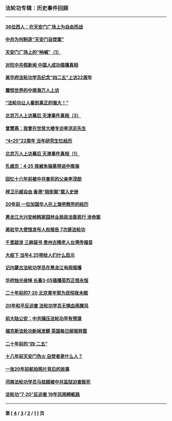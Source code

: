 ### 法轮功专辑：历史事件回顾
---
#### [36位西人：在天安门广场上为自由而战](../../pages/nf5793/n13390029.md?02020430) 
#### [中共为何制造“天安门自焚案”](../../pages/nf5793/n13183270.md?02020430) 
#### [天安门广场上的“呐喊”（1）](../../pages/nf5793/n13105277.md?02020430) 
#### [对抗中共假新闻 中国人成功插播真相](../../pages/nf5793/n12910618.md?02020430) 
#### [美华府法轮功学员纪念“四二五”上访22周年](../../pages/nf5793/n12904445.md?02020430) 
#### [震惊世界的中南海万人上访](../../pages/nf5793/n12903976.md?02020430) 
#### [“法轮功让人看到真正的强大！”](../../pages/nf5793/n12903195.md?02020430) 
#### [北京万人上访幕后 天津事件真相（3）](../../pages/nf5793/n12902807.md?02020430) 
#### [曾慧燕：我曾在世贸大楼专访李洪志先生](../../pages/nf5793/n12898729.md?02020430) 
#### [“4•25”22周年 当年研究生忆经历](../../pages/nf5793/n12894152.md?02020430) 
#### [北京万人上访幕后 天津事件真相（1）](../../pages/nf5793/n12885174.md?02020430) 
#### [孔维京：4·25 我被朱镕基带进中南海](../../pages/nf5793/n12864987.md?02020430) 
#### [回忆十六年前被中共害死的父亲李茂勋](../../pages/nf5793/n12880270.md?02020430) 
#### [捍卫示威自由 香港“阻街案”载入史册](../../pages/nf5793/n12811245.md?02020430) 
#### [20年前 一位加国华人在上海劳教所的经历](../../pages/nf5793/n12707932.md?02020430) 
#### [黑龙江大兴安岭韩家园林业局政法委恶行 涉命案](../../pages/nf5793/n12622815.md?02020430) 
#### [美驻华大使馆发布人权报告 7次提法轮功](../../pages/nf5793/n12520541.md?02020430) 
#### [千里跋涉 三麻袋书 贵州古稀老人台湾传福音](../../pages/nf5793/n12198750.md?02020430) 
#### [大疫下 当年4.25带给人们什么启示](../../pages/nf5793/n12058565.md?02020430) 
#### [记内蒙古法轮功学员在黑龙江电视插播](../../pages/nf5793/n11699194.md?02020430) 
#### [华府烛光夜悼 长春3·05插播英烈正信永恒](../../pages/nf5793/n11397432.md?02020430) 
#### [二十年前的7·20 北京青年郭为民彻夜未眠](../../pages/nf5793/n11354195.md?02020430) 
#### [20年和平反迫害 法轮功学员无惧血雨腥风](../../pages/nf5793/n11348279.md?02020430) 
#### [前大陆公安：中共镇压法轮功早有预谋](../../pages/nf5793/n11352168.md?02020430) 
#### [福克斯法轮功新闻发酵  英国每日邮报转载](../../pages/nf5793/n11285952.md?02020430) 
#### [二十年前的“四·二五”](../../pages/nf5793/n11207639.md?02020430) 
#### [十八年前天安门伪火 自焚者是什么人？](../../pages/nf5793/n10996556.md?02020430) 
#### [一张20年前航拍照片背后的故事](../../pages/nf5793/n10693797.md?02020430) 
#### [河南法轮功学员马桂娥被中共监狱迫害致死](../../pages/nf5793/n10684974.md?02020430) 
#### [法轮功“7‧20”反迫害 19年风雨崎岖路](../../pages/nf5793/n10570834.md?02020430) 

---
#### 第 [ [4](./4.md?02020430) / [3](./3.md?02020430) / [2](./2.md?02020430) / [1](./1.md?02020430) ] 页
